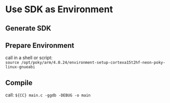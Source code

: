 # Use SDK as Environment
## Generate SDK

## Prepare Environment

call in a shell or script: <br>
`source /opt/poky/arm/4.0.24/environment-setup-cortexa15t2hf-neon-poky-linux-gnueabi`

## Compile

call:
`${CC} main.c -ggdb -DEBUG -o main`
